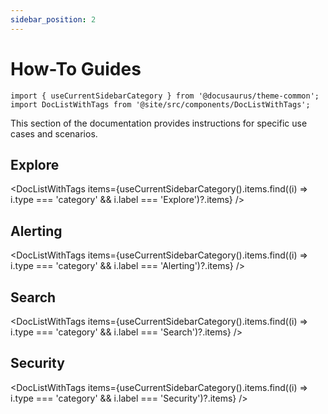 ```yaml
---
sidebar_position: 2
---
```


# How-To Guides

```mdx-code-block
import { useCurrentSidebarCategory } from '@docusaurus/theme-common';
import DocListWithTags from '@site/src/components/DocListWithTags';
```

This section of the documentation provides instructions for specific use cases and scenarios.

## Explore

<DocListWithTags items={useCurrentSidebarCategory().items.find((i) => i.type === 'category' && i.label === 'Explore')?.items} />

## Alerting

<DocListWithTags items={useCurrentSidebarCategory().items.find((i) => i.type === 'category' && i.label === 'Alerting')?.items} />

## Search

<DocListWithTags items={useCurrentSidebarCategory().items.find((i) => i.type === 'category' && i.label === 'Search')?.items} />

## Security

<DocListWithTags items={useCurrentSidebarCategory().items.find((i) => i.type === 'category' && i.label === 'Security')?.items} />

